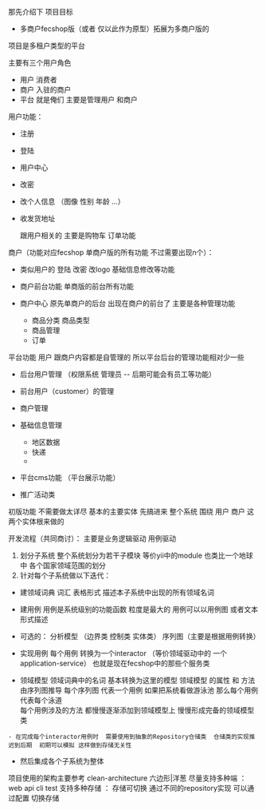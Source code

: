 那先介绍下 项目目标     
-  多商户fecshop版（或者 仅以此作为原型）拓展为多商户版的

项目是多租户类型的平台

主要有三个用户角色  
-  用户  消费者
-  商户   入驻的商户   
-  平台   就是俺们  主要是管理用户 和商户 

用户功能：
- 注册
- 登陆
- 用户中心
- 改密
- 改个人信息 （图像  性别  年龄 ...）
- 收发货地址

   跟用户相关的 主要是购物车  订单功能

商户（功能对应fecshop 单商户版的所有功能  不过需要出现n个）：

-  类似用户的 登陆 改密  改logo  基础信息修改等功能

-  商户前台功能
    单商版的前台所有功能

-  商户中心 原先单商户的后台 出现在商户的前台了
   主要是各种管理功能
 
    - 商品分类 商品类型
    - 商品管理
    - 订单


平台功能 
用户 跟商户内容都是自管理的 所以平台后台的管理功能相对少一些

-  后台用户管理 （权限系统  管理员   -- 后期可能会有员工等功能）
-  前台用户（customer）的管理
-  商户管理 
-  基础信息管理
   - 地区数据
   - 快递
   - 

- 平台cms功能 （平台展示功能）
- 推广活动类

初版功能 不需要做太详尽  基本的主要实体 先搞进来
整个系统 围绕 用户 商户 这两个实体根来做的

开发流程（共同商讨）：
主要是业务逻辑驱动 用例驱动
1.  划分子系统      整个系统划分为若干子模块 等价yii中的module  也类比一个地球中  各个国家领域范围的划分 
2.  针对每个子系统做以下迭代：
   - 建领域词典 词汇          表格形式  描述本子系统中出现的所有领域名词
   - 建用例   用例是系统级别的功能函数 粒度是最大的  用例可以以用例图 或者文本形式描述
   - 可选的：  分析模型 （边界类  控制类 实体类）  序列图（主要是根据用例转换）

   - 实现用例  每个用例 转换为一个interactor  （等价领域驱动中的 一个application-service） 也就是现在fecshop中的那些个服务类
   - 领域模型   领域词典中的名词 基本转换为这里的模型
     领域模型  的属性 和 方法 由序列图推导  每个序列图 代表一个用例
     如果把系统看做游泳池 那么每个用例代表每个泳道  
     每个用例涉及的方法 都慢慢逐渐添加到领域模型上   慢慢形成完备的领域模型类

    - 在完成每个interactor用例时  需要使用到抽象的Repository仓储类  仓储类的实现推迟到后期  初期可以模拟 这样做到存储无关性

- 然后集成各个子系统为整体


项目使用的架构主要参考 clean-architecture   六边形|洋葱
尽量支持多种端 ： web api cli test
支持多种存储 ： 存储可切换  通过不同的repository实现 可以通过配置 切换存储